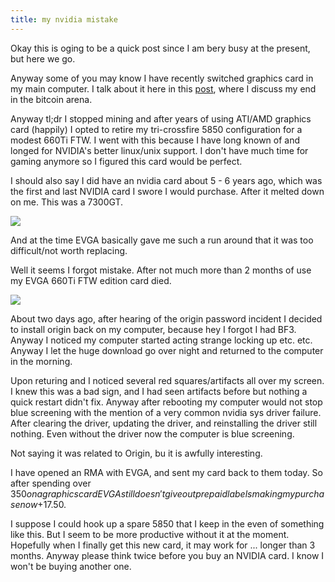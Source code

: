 ```yaml
---
title: my nvidia mistake
---
```

Okay this is oging to be a quick post since I am bery busy at the present, but here we go.

Anyway some of you may know I have recently switched graphics card in my main computer.  I talk about it here in this [post](http://blog.bananafish.es/blog/2013/05/18/the-end-of-bitcoins-for-me), where I discuss my end in the bitcoin arena.  

Anyway tl;dr I stopped mining and after years of using ATI/AMD graphics card (happily) I opted to retire my tri-crossfire 5850 configuration for a modest 660Ti FTW.  I went with this because I have long known of and longed for NVIDIA's better linux/unix support.  I don't have much time for gaming anymore so I figured this card would be perfect.

I should also say I did have an nvidia card about 5 - 6 years ago, which was the first and last NVIDIA card I swore I would purchase.  After it melted down on me.  This was a 7300GT.

![](http://bananafish.in/files/img/blog/7300.jpeg)

And at the time EVGA basically gave me such a run around that it was too difficult/not worth replacing.

Well it seems I forgot mistake.  After not much more than 2 months of use my EVGA 660Ti FTW edition card died.

![](http://bananafish.in/files/img/blog/660tiftw.jpeg)

About two days ago, after hearing of the origin password incident I decided to install origin back on my computer, because hey I forgot I had BF3.  Anyway I noticed my computer started acting strange locking up etc. etc.  Anyway I let the huge download go over night and returned to the computer in the morning.  

Upon returing and I noticed several red squares/artifacts all over my screen.  I knew this was a bad sign, and I had seen artifacts before but nothing a quick restart didn't fix.  Anyway after rebooting my computer would not stop blue screening with the mention of a very common nvidia sys driver failure.  After clearing the driver, updating the driver, and reinstalling the driver still nothing.  Even without the driver now the computer is blue screening.

Not saying it was related to Origin, bu it is awfully interesting.

I have opened an RMA with EVGA, and sent my card back to them today.  So after spending over $350 on a graphics card EVGA still doesn't give out prepaid labels making my purchase now +$17.50.  

I suppose I could hook up a spare 5850 that I keep in the even of something like this.  But I seem to be more productive without it at the moment.  Hopefully when I finally get this new card, it may work for ... longer than 3 months.  Anyway please think twice before you buy an NVIDIA card.  I know I won't be buying another one.
